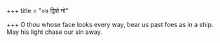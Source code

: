 +++
title = "०७ द्विषो नो"

+++
O thou whose face looks every way, bear us past foes as in a ship.  
     May his light chase our sin away.